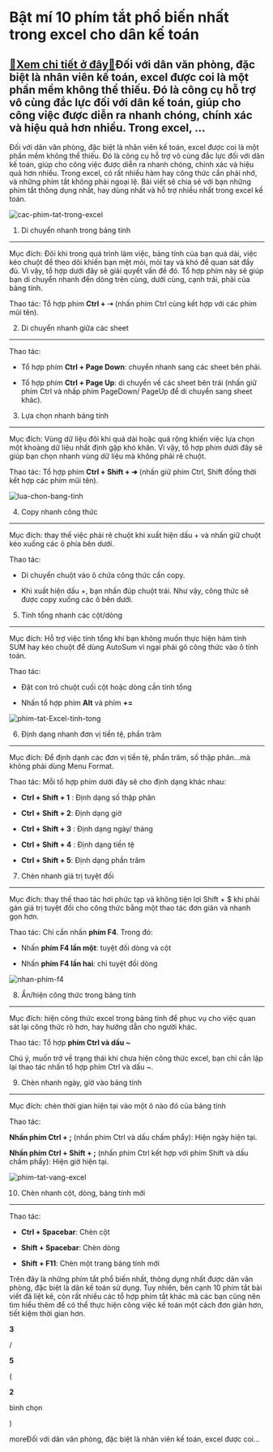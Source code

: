 Bật mí 10 phím tắt phổ biến nhất trong excel cho dân kế toán
============================================================

[:gift:Xem chi tiết ở đây:gift:](https://hddtvn.com/bat-mi-10-phim-tat-pho-bien-nhat-trong-excel-cho-dan-ke-toan/)Đối với dân văn phòng, đặc biệt là nhân viên kế toán, excel được coi là một phần mềm không thể thiếu. Đó là công cụ hỗ trợ vô cùng đắc lực đối với dân kế toán, giúp cho công việc được diễn ra nhanh chóng, chính xác và hiệu quả hơn nhiều. Trong excel, …
------------------------------------------------------------------------------------------------------------------------------------------------------------------------------------------------------------------------------------------------------------

Đối với dân văn phòng, đặc biệt là nhân viên kế toán, excel được coi là một phần mềm không thể thiếu. Đó là công cụ hỗ trợ vô cùng đắc lực đối với dân kế toán, giúp cho công việc được diễn ra nhanh chóng, chính xác và hiệu quả hơn nhiều. Trong excel, có rất nhiều hàm hay công thức cần phải nhớ, và những phím tắt không phải ngoại lệ. Bài viết sẽ chia sẻ với bạn những phím tắt thông dụng nhất, hay dùng nhất và hỗ trợ nhiều nhất trong excel kế toán.


![cac-phim-tat-trong-excel](https://hddtvn.com/wp-content/uploads/2021/01/cac-phim-tat-trong-excel.jpg)


1. Di chuyển nhanh trong bảng tính
----------------------------------


Mục đích: Đôi khi trong quá trình làm việc, bảng tính của bạn quá dài, việc kéo chuột để theo dõi khiến bạn mệt mỏi, mỏi tay và khó để quan sát đầy đủ. Vì vậy, tổ hợp dưới đây sẽ giải quyết vấn đề đó. Tổ hợp phím này sẽ giúp bạn di chuyển nhanh đến dòng trên cùng, dưới cùng, cạnh trái, phải của bảng tính.


Thao tác: Tổ hợp phím **Ctrl + ➝** (nhấn phím Ctrl cùng kết hợp với các phím mũi tên).


2. Di chuyển nhanh giữa các sheet
---------------------------------


Thao tác:




* Tổ hợp phím **Ctrl + Page Down**: chuyển nhanh sang các sheet bên phải.

* Tổ hợp phím **Ctrl + Page Up**: di chuyển về các sheet bên trái (nhấn giữ phím Ctrl và nhấp phím PageDown/ PageUp để di chuyển sang sheet khác).



3. Lựa chọn nhanh bảng tính
---------------------------


Mục đích: Vùng dữ liệu đôi khi quá dài hoặc quá rộng khiến việc lựa chọn một khoảng dữ liệu nhất định gặp khó khăn. Vì vậy, tổ hợp phím dưới đây sẽ giúp bạn chọn nhanh vùng dữ liệu mà không phải rê chuột.


Thao tác: Tổ hợp phím **Ctrl + Shift + ➜** (nhấn giữ phím Ctrl, Shift đồng thời kết hợp các phím mũi tên).


![lua-chon-bang-tinh](https://hddtvn.com/wp-content/uploads/2021/01/lua-chon-bang-tinh.gif)


4. Copy nhanh công thức
-----------------------


Mục đích: thay thế việc phải rê chuột khi xuất hiện dấu + và nhấn giữ chuột kéo xuống các ô phía bên dưới.


Thao tác:




* Di chuyển chuột vào ô chứa công thức cần copy.

* Khi xuất hiện dấu +, bạn nhấn đúp chuột trái. Như vậy, công thức sẽ được copy xuống các ô bên dưới.



5. Tính tổng nhanh các cột/dòng
-------------------------------


Mục đích: Hỗ trợ việc tính tổng khi bạn không muốn thực hiện hàm tính SUM hay kéo chuột để dùng AutoSum vì ngại phải gõ công thức vào ô tính toán.


Thao tác:




* Đặt con trỏ chuột cuối cột hoặc dòng cần tính tổng

* Nhấn tổ hợp phím **Alt** và phím **+=**



![phim-tat-Excel-tinh-tong](https://hddtvn.com/wp-content/uploads/2021/01/phim-tat-Excel-tinh-tong.jpg)


6. Định dạng nhanh đơn vị tiền tệ, phần trăm
--------------------------------------------


Mục đích: Để định dạnh các đơn vị tiền tệ, phần trăm, số thập phân…mà không phải dùng Menu Format.


Thao tác: Mỗi tổ hợp phím dưới đây sẽ cho định dạng khác nhau:




* **Ctrl + Shift + 1** : Định dạng số thập phân

* **Ctrl + Shift + 2**: Định dạng giờ

* **Ctrl + Shift + 3** : Định dạng ngày/ tháng

* **Ctrl + Shift + 4** : Định dạng tiền tệ

* **Ctrl + Shift + 5**: Định dạng phần trăm



7. Chèn nhanh giá trị tuyệt đối
-------------------------------


Mục đích: thay thế thao tác hơi phức tạp và không tiện lợi Shift + $ khi phải gán giá trị tuyệt đối cho công thức bằng một thao tác đơn giản và nhanh gọn hơn.


Thao tác: Chỉ cần nhấn **phím F4**. Trong đó:




* Nhấn **phím F4 lần một**: tuyệt đối dòng và cột

* Nhấn **phím F4 lần hai**: chỉ tuyệt đối dòng



![nhan-phim-f4](https://hddtvn.com/wp-content/uploads/2021/01/nhan-phim-f4.png)


8. Ẩn/hiện công thức trong bảng tính
------------------------------------


Mục đích: hiện công thức excel trong bảng tính để phục vụ cho việc quan sát lại công thức rõ hơn, hay hướng dẫn cho người khác.


Thao tác: Tổ hợp **phím Ctrl và dấu ~**


Chú ý, muốn trở về trạng thái khi chưa hiện công thức excel, bạn chỉ cần lặp lại thao tác nhấn tổ hợp phím Ctrl và dấu ~.


9. Chèn nhanh ngày, giờ vào bảng tính
-------------------------------------


Mục đích: chèn thời gian hiện tại vào một ô nào đó của bảng tính


Thao tác:


**Nhấn phím Ctrl + ;** (nhấn phím Ctrl và dấu chấm phẩy): Hiện ngày hiện tại.


**Nhấn phím Ctrl + Shift + ;** (nhấn phím Ctrl kết hợp với phím Shift và dấu chấm phẩy): Hiện giờ hiện tại.


![phim-tat-vang-excel](https://hddtvn.com/wp-content/uploads/2021/01/phim-tat-vang-excel.gif)


10. Chèn nhanh cột, dòng, bảng tính mới
---------------------------------------


Thao tác:




* **Ctrl + Spacebar**: Chèn cột

* **Shift + Spacebar**: Chèn dòng

* **Shift + F11**: Chèn một trang bảng tính mới



Trên đây là những phím tắt phổ biến nhất, thông dụng nhất được dân văn phòng, đặc biệt là dân kế toán sử dụng. Tuy nhiên, bên cạnh 10 phím tắt bài viết đã liệt kê, còn rất nhiều các tổ hợp phím tắt khác mà các bạn cũng nên tìm hiểu thêm để có thể thực hiện công việc kế toán một cách đơn giản hơn, tiết kiệm thời gian hơn.








































**3**  

/  

**5**  

(  

**2**  

  

 bình chọn   

)


moreĐối với dân văn phòng, đặc biệt là nhân viên kế toán, excel được coi…

